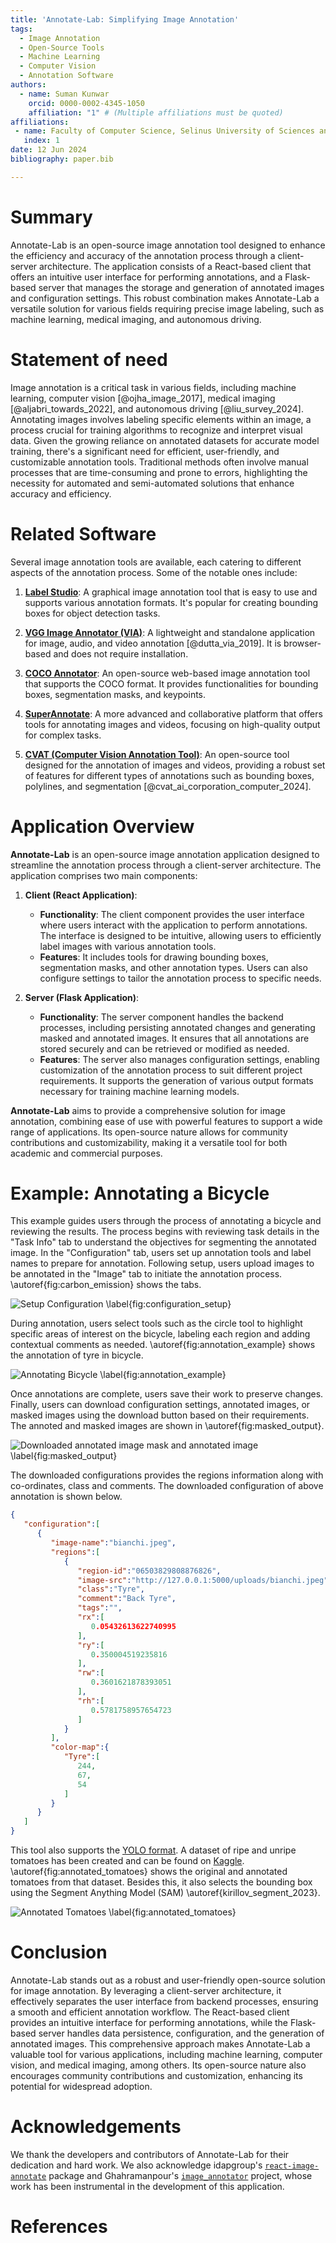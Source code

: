 ```yaml
---
title: 'Annotate-Lab: Simplifying Image Annotation'
tags:
  - Image Annotation
  - Open-Source Tools
  - Machine Learning
  - Computer Vision
  - Annotation Software
authors:
  - name: Suman Kunwar
    orcid: 0000-0002-4345-1050
    affiliation: "1" # (Multiple affiliations must be quoted)
affiliations:
 - name: Faculty of Computer Science, Selinus University of Sciences and Literature, Ragusa, Italy
   index: 1
date: 12 Jun 2024
bibliography: paper.bib

---
```


# Summary

Annotate-Lab is an open-source image annotation tool designed to enhance the efficiency and accuracy of the annotation process through a client-server architecture. The application consists of a React-based client that offers an intuitive user interface for performing annotations, and a Flask-based server that manages the storage and generation of annotated images and configuration settings. This robust combination makes Annotate-Lab a versatile solution for various fields requiring precise image labeling, such as machine learning, medical imaging, and autonomous driving.

# Statement of need

Image annotation is a critical task in various fields, including machine learning, computer vision [@ojha_image_2017], medical imaging [@aljabri_towards_2022], and autonomous driving [@liu_survey_2024]. Annotating images involves labeling specific elements within an image, a process crucial for training algorithms to recognize and interpret visual data. Given the growing reliance on annotated datasets for accurate model training, there's a significant need for efficient, user-friendly, and customizable annotation tools. Traditional methods often involve manual processes that are time-consuming and prone to errors, highlighting the necessity for automated and semi-automated solutions that enhance accuracy and efficiency.

# Related Software

Several image annotation tools are available, each catering to different aspects of the annotation process. Some of the notable ones include:

1. **[Label Studio](https://github.com/HumanSignal/label-studio)**: A graphical image annotation tool that is easy to use and supports various annotation formats. It's popular for creating bounding boxes for object detection tasks.

2. **[VGG Image Annotator (VIA)](https://www.robots.ox.ac.uk/~vgg/software/via/)**: A lightweight and standalone application for image, audio, and video annotation [@dutta_via_2019]. It is browser-based and does not require installation.

3. **[COCO Annotator](https://github.com/jsbroks/coco-annotator)**: An open-source web-based image annotation tool that supports the COCO format. It provides functionalities for bounding boxes, segmentation masks, and keypoints.

4. **[SuperAnnotate](https://www.superannotate.com/)**: A more advanced and collaborative platform that offers tools for annotating images and videos, focusing on high-quality output for complex tasks.


5. **[CVAT (Computer Vision Annotation Tool)](https://github.com/cvat-ai/cvat)**: An open-source tool designed for the annotation of images and videos, providing a robust set of features for different types of annotations such as bounding boxes, polylines, and segmentation [@cvat_ai_corporation_computer_2024].

# Application Overview

**Annotate-Lab** is an open-source image annotation application designed to streamline the annotation process through a client-server architecture. The application comprises two main components:

1. **Client (React Application)**:
   - **Functionality**: The client component provides the user interface where users interact with the application to perform annotations. The interface is designed to be intuitive, allowing users to efficiently label images with various annotation tools.
   - **Features**: It includes tools for drawing bounding boxes, segmentation masks, and other annotation types. Users can also configure settings to tailor the annotation process to specific needs.

2. **Server (Flask Application)**:
   - **Functionality**: The server component handles the backend processes, including persisting annotated changes and generating masked and annotated images. It ensures that all annotations are stored securely and can be retrieved or modified as needed.
   - **Features**: The server also manages configuration settings, enabling customization of the annotation process to suit different project requirements. It supports the generation of various output formats necessary for training machine learning models.

**Annotate-Lab** aims to provide a comprehensive solution for image annotation, combining ease of use with powerful features to support a wide range of applications. Its open-source nature allows for community contributions and customizability, making it a versatile tool for both academic and commercial purposes.

# Example: Annotating a Bicycle

This example guides users through the process of annotating a bicycle and reviewing the results. The process begins with reviewing task details in the "Task Info" tab to understand the objectives for segmenting the annotated image. In the "Configuration" tab, users set up annotation tools and label names to prepare for annotation. Following setup, users upload images to be annotated in the "Image" tab to initiate the annotation process. \autoref{fig:carbon_emission} shows the tabs.

![Setup Configuration \label{fig:configuration_setup}](./setup.png)


 During annotation, users select tools such as the circle tool to highlight specific areas of interest on the bicycle, labeling each region and adding contextual comments as needed. \autoref{fig:annotation_example} shows the annotation of tyre in bicycle.
 
 ![Annotating Bicycle \label{fig:annotation_example}](./annotation.png)

 Once annotations are complete, users save their work to preserve changes. Finally, users can download configuration settings, annotated images, or masked images using the download button based on their requirements. The annoted and masked images are shown in \autoref{fig:masked_output}.

![Downloaded annotated image mask and annotated image \label{fig:masked_output}](./download_outputs.png)

The downloaded configurations provides the regions information along with co-ordinates, class and comments. The downloaded configuration of above annotation is shown below. 
```json
{
   "configuration":[
      {
         "image-name":"bianchi.jpeg",
         "regions":[
            {
               "region-id":"06503829808876826",
               "image-src":"http://127.0.0.1:5000/uploads/bianchi.jpeg",
               "class":"Tyre",
               "comment":"Back Tyre",
               "tags":"",
               "rx":[
                  0.05432613622740995
               ],
               "ry":[
                  0.350004519235816
               ],
               "rw":[
                  0.3601621878393051
               ],
               "rh":[
                  0.5781758957654723
               ]
            }
         ],
         "color-map":{
            "Tyre":[
               244,
               67,
               54
            ]
         }
      }
   ]
}
```
This tool also supports the [YOLO format](https://docs.ultralytics.com/datasets/detect/#ultralytics-yolo-format). A dataset of ripe and unripe tomatoes has been created and can be found on [Kaggle](https://www.kaggle.com/datasets/sumn2u/riped-and-unriped-tomato-dataset). \autoref{fig:annotated_tomatoes} shows the original and annotated tomatoes from that dataset. Besides this, it also selects the bounding box using the Segment Anything Model (SAM) \autoref{kirillov_segment_2023}.

![Annotated Tomatoes \label{fig:annotated_tomatoes}](./annotated_tomatoes.png)


# Conclusion

Annotate-Lab stands out as a robust and user-friendly open-source solution for image annotation. By leveraging a client-server architecture, it effectively separates the user interface from backend processes, ensuring a smooth and efficient annotation workflow. The React-based client provides an intuitive interface for performing annotations, while the Flask-based server handles data persistence, configuration, and the generation of annotated images. This comprehensive approach makes Annotate-Lab a valuable tool for various applications, including machine learning, computer vision, and medical imaging, among others. Its open-source nature also encourages community contributions and customization, enhancing its potential for widespread adoption.

# Acknowledgements

We thank the developers and contributors of Annotate-Lab for their dedication and hard work. We also acknowledge idapgroup's [`react-image-annotate`](https://github.com/idapgroup/react-image-annotate) package and Ghahramanpour's [`image_annotator`](https://github.com/gnamiro/image_annotator/tree/master) project, whose work has been instrumental in the development of this application.

# References